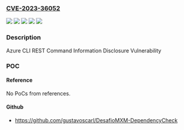 ### [CVE-2023-36052](https://cve.mitre.org/cgi-bin/cvename.cgi?name=CVE-2023-36052)
![](https://img.shields.io/static/v1?label=Product&message=Azure%20App%20Service&color=blue)
![](https://img.shields.io/static/v1?label=Product&message=Azure%20Function%20App&color=blue)
![](https://img.shields.io/static/v1?label=Product&message=Azure%20Logic%20App&color=blue)
![](https://img.shields.io/static/v1?label=Version&message=1.0.0%3C%202.53.1%20&color=brighgreen)
![](https://img.shields.io/static/v1?label=Vulnerability&message=Information%20Disclosure&color=brighgreen)

### Description

Azure CLI REST Command Information Disclosure Vulnerability

### POC

#### Reference
No PoCs from references.

#### Github
- https://github.com/gustavoscarl/DesafioMXM-DependencyCheck

